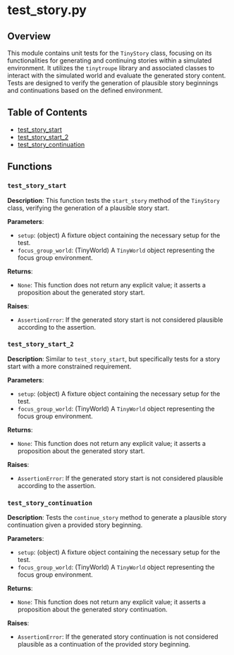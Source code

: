 # test_story.py

## Overview

This module contains unit tests for the `TinyStory` class, focusing on its functionalities for generating and continuing stories within a simulated environment.  It utilizes the `tinytroupe` library and associated classes to interact with the simulated world and evaluate the generated story content.  Tests are designed to verify the generation of plausible story beginnings and continuations based on the defined environment.


## Table of Contents

* [test_story_start](#test_story_start)
* [test_story_start_2](#test_story_start_2)
* [test_story_continuation](#test_story_continuation)


## Functions

### `test_story_start`

**Description**: This function tests the `start_story` method of the `TinyStory` class, verifying the generation of a plausible story start.

**Parameters**:
- `setup`: (object) A fixture object containing the necessary setup for the test.
- `focus_group_world`: (TinyWorld) A `TinyWorld` object representing the focus group environment.

**Returns**:
- `None`: This function does not return any explicit value; it asserts a proposition about the generated story start.


**Raises**:
- `AssertionError`: If the generated story start is not considered plausible according to the assertion.


### `test_story_start_2`

**Description**: Similar to `test_story_start`, but specifically tests for a story start with a more constrained requirement.


**Parameters**:
- `setup`: (object) A fixture object containing the necessary setup for the test.
- `focus_group_world`: (TinyWorld) A `TinyWorld` object representing the focus group environment.

**Returns**:
- `None`: This function does not return any explicit value; it asserts a proposition about the generated story start.

**Raises**:
- `AssertionError`: If the generated story start is not considered plausible according to the assertion.


### `test_story_continuation`

**Description**: Tests the `continue_story` method to generate a plausible story continuation given a provided story beginning.

**Parameters**:
- `setup`: (object) A fixture object containing the necessary setup for the test.
- `focus_group_world`: (TinyWorld) A `TinyWorld` object representing the focus group environment.


**Returns**:
- `None`: This function does not return any explicit value; it asserts a proposition about the generated story continuation.


**Raises**:
- `AssertionError`: If the generated story continuation is not considered plausible as a continuation of the provided story beginning.